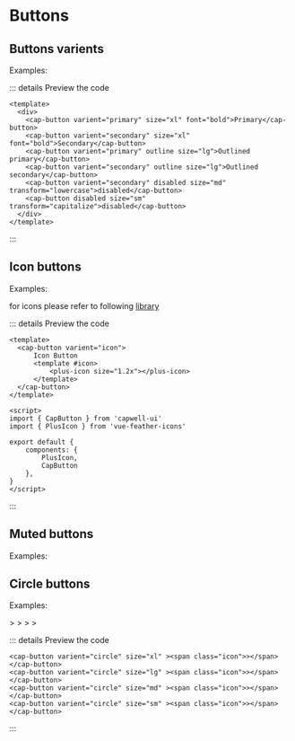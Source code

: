 # Buttons

## Buttons varients

Examples:

<demo-button></demo-button>

::: details Preview the code
```vue
<template>
  <div>
    <cap-button varient="primary" size="xl" font="bold">Primary</cap-button>
    <cap-button varient="secondary" size="xl" font="bold">Secondary</cap-button>
    <cap-button varient="primary" outline size="lg">Outlined primary</cap-button>
    <cap-button varient="secondary" outline size="lg">Outlined secondary</cap-button>
    <cap-button varient="secondary" disabled size="md" transform="lowercase">disabled</cap-button>
    <cap-button disabled size="sm" transform="capitalize">disabled</cap-button>
  </div>
</template>

```
:::


## Icon buttons

Examples:

<demo-icon-button ></demo-icon-button>

for icons please refer to following [library](https://vue-feather-icons.egoist.sh/)

::: details Preview the code
```vue
<template>
  <cap-button varient="icon">
      Icon Button
      <template #icon>
          <plus-icon size="1.2x"></plus-icon>
      </template>
  </cap-button>
</template>

<script>
import { CapButton } from 'capwell-ui'
import { PlusIcon } from 'vue-feather-icons'

export default {
    components: {
        PlusIcon,
        CapButton
    },
}
</script>
```
:::

## Muted buttons

Examples:

<demo-icon-button muted="muted" ></demo-icon-button>

## Circle buttons

Examples:

<cap-button varient="circle" size="xl" ><span class="icon">></span></cap-button>
<cap-button varient="circle" size="lg" ><span class="icon">></span></cap-button>
<cap-button varient="circle" size="md" ><span class="icon">></span></cap-button>
<cap-button varient="circle" size="sm" ><span class="icon">></span></cap-button>

::: details Preview the code
```vue
<cap-button varient="circle" size="xl" ><span class="icon">></span></cap-button>
<cap-button varient="circle" size="lg" ><span class="icon">></span></cap-button>
<cap-button varient="circle" size="md" ><span class="icon">></span></cap-button>
<cap-button varient="circle" size="sm" ><span class="icon">></span></cap-button>
```
:::
